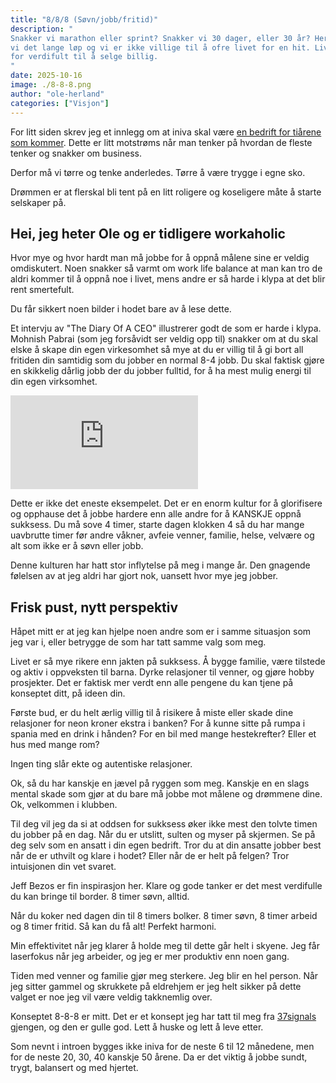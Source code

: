 ```yaml
---
title: "8/8/8 (Søvn/jobb/fritid)"
description: "
Snakker vi marathon eller sprint? Snakker vi 30 dager, eller 30 år? Her tenker 
vi det lange løp og vi er ikke villige til å ofre livet for en hit. Livet er alt 
for verdifult til å selge billig.
"
date: 2025-10-16
image: ./8-8-8.png
author: "ole-herland"
categories: ["Visjon"]
---
```


For litt siden skrev jeg et innlegg om at iniva skal være [en bedrift for tiårene
som kommer](/blogg/2025/10/en-bedrift-for-tiaarende-som-kommer). Dette er litt
motstrøms når man tenker på hvordan de fleste tenker og snakker om business.

Derfor må vi tørre og tenke anderledes. Tørre å være trygge i egne sko.

Drømmen er at flerskal bli tent på en litt roligere og koseligere måte å starte selskaper på.

## Hei, jeg heter Ole og er tidligere workaholic

Hvor mye og hvor hardt man må jobbe for å oppnå målene sine er veldig omdiskutert.
Noen snakker så varmt om work life balance at man kan tro de aldri kommer til å
oppnå noe i livet, mens andre er så harde i klypa at det blir rent smertefult.

Du får sikkert noen bilder i hodet bare av å lese dette.

Et intervju av "The Diary Of A CEO" illustrerer godt de som er harde i klypa.
Mohnish Pabrai (som jeg forsåvidt ser veldig opp til) snakker om at du skal
elske å skape din egen virkesomhet så mye at du er villig til å gi bort all fritiden
din samtidig som du jobber en normal 8-4 jobb. Du skal faktisk gjøre en
skikkelig dårlig jobb der du jobber fulltid, for å ha mest mulig energi til
din egen virksomhet.

<div class="relative w-full aspect-video">
  <iframe class="absolute inset-0 w-full h-full" src="https://www.youtube.com/embed/qgeQ5kMVwRA?si=aRl2RtLEaPddZR8T&amp;start=1933" title="YouTube video player" frameborder="0" allow="accelerometer; autoplay; clipboard-write; encrypted-media; gyroscope; picture-in-picture; web-share" referrerpolicy="strict-origin-when-cross-origin" allowfullscreen></iframe>
</div>

Dette er ikke det eneste eksempelet. Det er en enorm kultur for å glorifisere og
opphause det å jobbe hardere enn alle andre for å KANSKJE oppnå sukksess. Du må sove
4 timer, starte dagen klokken 4 så du har mange uavbrutte timer før andre våkner,
avfeie venner, familie, helse, velvære og alt som ikke er å søvn eller jobb.

Denne kulturen har hatt stor inflytelse på meg i mange år. Den gnagende følelsen
av at jeg aldri har gjort nok, uansett hvor mye jeg jobber.

## Frisk pust, nytt perspektiv

Håpet mitt er at jeg kan hjelpe noen andre som er i samme situasjon som jeg var i,
eller betrygge de som har tatt samme valg som meg.

Livet er så mye rikere enn jakten på sukksess. Å bygge familie, være tilstede og
aktiv i oppveksten til barna. Dyrke relasjoner til venner, og gjøre hobby prosjekter.
Det er faktisk mer verdt enn alle pengene du kan tjene på konseptet ditt, på ideen din.

Første bud, er du helt ærlig villig til å risikere å miste eller skade dine relasjoner
for neon kroner ekstra i banken? For å kunne sitte på rumpa i spania med en drink i hånden?
For en bil med mange hestekrefter? Eller et hus med mange rom?

Ingen ting slår ekte og autentiske relasjoner.

Ok, så du har kanskje en jævel på ryggen som meg. Kanskje en en slags mental skade
som gjør at du bare må jobbe mot målene og drømmene dine. Ok, velkommen i klubben.

Til deg vil jeg da si at oddsen for sukksess øker ikke mest den tolvte timen du
jobber på en dag. Når du er utslitt, sulten og myser på skjermen.
Se på deg selv som en ansatt i din egen bedrift. Tror du at din ansatte jobber
best når de er uthvilt og klare i hodet? Eller når de er helt på felgen? Tror
intuisjonen din vet svaret.

Jeff Bezos er fin inspirasjon her. Klare og gode tanker er det mest verdifulle
du kan bringe til border. 8 timer søvn, alltid.

Når du koker ned dagen din til 8 timers bolker. 8 timer søvn, 8 timer arbeid og
8 timer fritid. Så kan du få alt! Perfekt harmoni.

Min effektivitet når jeg klarer å holde meg til dette går helt i skyene. Jeg får
laserfokus når jeg arbeider, og jeg er mer produktiv enn noen gang.

Tiden med venner og familie gjør meg sterkere. Jeg blir en hel person. Når jeg sitter
gammel og skrukkete på eldrehjem er jeg helt sikker på dette valget er noe jeg vil være
veldig takknemlig over.

Konseptet 8-8-8 er mitt. Det er et konsept jeg har tatt til meg fra [37signals](https://37signals.com/)
gjengen, og den er gulle god. Lett å huske og lett å leve etter.

Som nevnt i introen bygges ikke iniva for de neste 6 til 12 månedene, men for de neste 20,
30, 40 kanskje 50 årene. Da er det viktig å jobbe sundt, trygt, balansert og
med hjertet.
